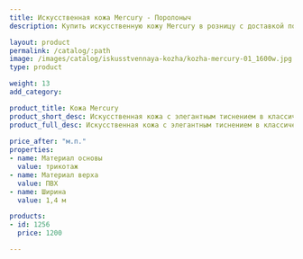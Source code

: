 ```yaml
---
title: Искусственная кожа Mercury - Поролоныч
description: Купить искусственную кожу Mercury в розницу с доставкой по Москве.

layout: product
permalink: /catalog/:path
image: /images/catalog/iskusstvennaya-kozha/kozha-mercury-01_1600w.jpg
type: product

weight: 13
add_category: 

product_title: Кожа Mercury
product_short_desc: Искусственная кожа с элегантным тиснением в классическом стиле. Качественно имитирует внешний вид натуральной кожи.
product_full_desc: Искусственная кожа с элегантным тиснением в классическом стиле. Качественно имитирует внешний вид натуральной кожи.
        
price_after: "м.п."
properties:
- name: Материал основы
  value: трикотаж
- name: Материал верха
  value: ПВХ
- name: Ширина
  value: 1,4 м

products:
- id: 1256
  price: 1200

---
```

